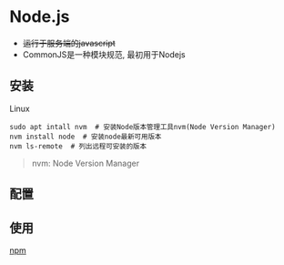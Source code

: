 # Node.js

- ~~运行于服务端的javascript~~
- CommonJS是一种模块规范, 最初用于Nodejs

## 安装

Linux

```shell
sudo apt intall nvm  # 安装Node版本管理工具nvm(Node Version Manager)
nvm install node  # 安装node最新可用版本 
nvm ls-remote  # 列出远程可安装的版本 
```

> nvm: Node Version Manager




## 配置

## 使用

[npm](javascript_npm.md)